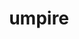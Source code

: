 ---
title: "umpire"
layout: cache
categories: [package, develop-2023-05-14]
meta: {"versions": ["2022.03.1"], "compilers": ["gcc@=11.1.0", "gcc@=7.3.1", "gcc@=7.5.0", "oneapi@=2023.0.0"], "oss": ["amzn2", "ubuntu18.04", "ubuntu20.04"], "platforms": ["linux"], "targets": ["aarch64", "neoverse_n1", "ppc64le", "x86_64", "x86_64_v3"], "stacks": ["data-vis-sdk", "e4s", "e4s-oneapi", "e4s-power", "radiuss", "radiuss-aws", "radiuss-aws-aarch64", "root"], "num_specs": 23, "num_specs_by_stack": {"radiuss-aws-aarch64": 4, "root": 23, "e4s-power": 4, "data-vis-sdk": 1, "radiuss-aws": 3, "radiuss": 3, "e4s": 5, "e4s-oneapi": 3}}
spec_details: [{"hash": "xbwcaqjr6lxmkms73ohkpmgv4cu5kld6", "compiler": "gcc@=7.3.1", "versions": ["2022.03.1"], "os": "amzn2", "platform": "linux", "target": "neoverse_n1", "variants": ["build_system=cmake", "build_type=Release", "+c", "~cuda", "+device_alloc", "~deviceconst", "+examples", "~fortran", "generator=make", "~ipo", "~numa", "~openmp", "~rocm", "+shared", "tests=none"], "stacks": ["radiuss-aws-aarch64", "root"], "size": "-", "tarball": "https://binaries.spack.io/releases/develop-2023-05-14/build_cache/linux-amzn2-neoverse_n1/gcc-7.3.1/umpire-2022.03.1/linux-amzn2-neoverse_n1-gcc-7.3.1-umpire-2022.03.1-xbwcaqjr6lxmkms73ohkpmgv4cu5kld6.spack"}, {"hash": "xq5vwffopcw624da72epwor5zhbeg4pj", "compiler": "gcc@=11.1.0", "versions": ["2022.03.1"], "os": "ubuntu20.04", "platform": "linux", "target": "ppc64le", "variants": ["build_system=cmake", "build_type=Release", "+c", "~cuda", "+device_alloc", "~deviceconst", "+examples", "~fortran", "generator=make", "~ipo", "~numa", "~openmp", "~rocm", "+shared", "tests=none"], "stacks": ["e4s-power", "root"], "size": "-", "tarball": "https://binaries.spack.io/releases/develop-2023-05-14/build_cache/linux-ubuntu20.04-ppc64le/gcc-11.1.0/umpire-2022.03.1/linux-ubuntu20.04-ppc64le-gcc-11.1.0-umpire-2022.03.1-xq5vwffopcw624da72epwor5zhbeg4pj.spack"}, {"hash": "n3qtebnn6m5ns4kjlrqodd3gkhl5n62e", "compiler": "gcc@=11.1.0", "versions": ["2022.03.1"], "os": "ubuntu20.04", "platform": "linux", "target": "x86_64_v3", "variants": ["build_system=cmake", "build_type=Release", "+c", "~cuda", "+device_alloc", "~deviceconst", "+examples", "~fortran", "generator=make", "~ipo", "~numa", "~openmp", "~rocm", "+shared", "tests=none"], "stacks": ["root", "data-vis-sdk"], "size": "-", "tarball": "https://binaries.spack.io/releases/develop-2023-05-14/build_cache/linux-ubuntu20.04-x86_64_v3/gcc-11.1.0/umpire-2022.03.1/linux-ubuntu20.04-x86_64_v3-gcc-11.1.0-umpire-2022.03.1-n3qtebnn6m5ns4kjlrqodd3gkhl5n62e.spack"}, {"hash": "xtuanujb3jwyhyakzhijczqycsrk5rba", "compiler": "gcc@=7.3.1", "versions": ["2022.03.1"], "os": "amzn2", "platform": "linux", "target": "x86_64_v3", "variants": ["build_system=cmake", "build_type=Release", "+c", "~cuda", "+device_alloc", "~deviceconst", "+examples", "~fortran", "generator=make", "~ipo", "~numa", "~openmp", "~rocm", "+shared", "tests=none"], "stacks": ["radiuss-aws", "root"], "size": "-", "tarball": "https://binaries.spack.io/releases/develop-2023-05-14/build_cache/linux-amzn2-x86_64_v3/gcc-7.3.1/umpire-2022.03.1/linux-amzn2-x86_64_v3-gcc-7.3.1-umpire-2022.03.1-xtuanujb3jwyhyakzhijczqycsrk5rba.spack"}, {"hash": "o7yqhb764i6vvieb74kzpkl554wjyla2", "compiler": "gcc@=7.5.0", "versions": ["2022.03.1"], "os": "ubuntu18.04", "platform": "linux", "target": "x86_64_v3", "variants": ["build_system=cmake", "build_type=Release", "+c", "~cuda", "+device_alloc", "~deviceconst", "+examples", "~fortran", "generator=make", "~ipo", "~numa", "~openmp", "~rocm", "+shared", "tests=none"], "stacks": ["root", "radiuss"], "size": "-", "tarball": "https://binaries.spack.io/releases/develop-2023-05-14/build_cache/linux-ubuntu18.04-x86_64_v3/gcc-7.5.0/umpire-2022.03.1/linux-ubuntu18.04-x86_64_v3-gcc-7.5.0-umpire-2022.03.1-o7yqhb764i6vvieb74kzpkl554wjyla2.spack"}, {"hash": "2hj6jpxmi55uqblojnmvinhuy2tmedks", "compiler": "gcc@=7.3.1", "versions": ["2022.03.1"], "os": "amzn2", "platform": "linux", "target": "x86_64_v3", "variants": ["build_system=cmake", "build_type=Release", "+c", "+cuda", "cuda_arch=70", "+device_alloc", "~deviceconst", "+examples", "~fortran", "generator=make", "~ipo", "~numa", "~openmp", "~rocm", "~shared", "tests=none"], "stacks": ["radiuss-aws", "root"], "size": "-", "tarball": "https://binaries.spack.io/releases/develop-2023-05-14/build_cache/linux-amzn2-x86_64_v3/gcc-7.3.1/umpire-2022.03.1/linux-amzn2-x86_64_v3-gcc-7.3.1-umpire-2022.03.1-2hj6jpxmi55uqblojnmvinhuy2tmedks.spack"}, {"hash": "vmsbpag3ues2weg7edvwxyrq2aguutaw", "compiler": "gcc@=11.1.0", "versions": ["2022.03.1"], "os": "ubuntu20.04", "platform": "linux", "target": "x86_64_v3", "variants": ["amdgpu_target=gfx90a", "build_system=cmake", "build_type=Release", "+c", "~cuda", "+device_alloc", "~deviceconst", "+examples", "~fortran", "generator=make", "~ipo", "~numa", "~openmp", "patches=78daca9", "+rocm", "+shared", "tests=none"], "stacks": ["e4s", "root"], "size": "-", "tarball": "https://binaries.spack.io/releases/develop-2023-05-14/build_cache/linux-ubuntu20.04-x86_64_v3/gcc-11.1.0/umpire-2022.03.1/linux-ubuntu20.04-x86_64_v3-gcc-11.1.0-umpire-2022.03.1-vmsbpag3ues2weg7edvwxyrq2aguutaw.spack"}, {"hash": "knb5quwnypycjk6xowbdy3oyto5yxrut", "compiler": "gcc@=7.3.1", "versions": ["2022.03.1"], "os": "amzn2", "platform": "linux", "target": "neoverse_n1", "variants": ["build_system=cmake", "build_type=Release", "+c", "~cuda", "+device_alloc", "~deviceconst", "+examples", "~fortran", "generator=make", "~ipo", "~numa", "~openmp", "~rocm", "+shared", "tests=none"], "stacks": ["radiuss-aws-aarch64", "root"], "size": "-", "tarball": "https://binaries.spack.io/releases/develop-2023-05-14/build_cache/linux-amzn2-neoverse_n1/gcc-7.3.1/umpire-2022.03.1/linux-amzn2-neoverse_n1-gcc-7.3.1-umpire-2022.03.1-knb5quwnypycjk6xowbdy3oyto5yxrut.spack"}, {"hash": "tufqnhvdil3ksu4amseybgcocmqh7sqd", "compiler": "gcc@=11.1.0", "versions": ["2022.03.1"], "os": "ubuntu20.04", "platform": "linux", "target": "ppc64le", "variants": ["build_system=cmake", "build_type=Release", "+c", "~cuda", "+device_alloc", "~deviceconst", "+examples", "~fortran", "generator=make", "~ipo", "~numa", "+openmp", "~rocm", "+shared", "tests=none"], "stacks": ["e4s-power", "root"], "size": "-", "tarball": "https://binaries.spack.io/releases/develop-2023-05-14/build_cache/linux-ubuntu20.04-ppc64le/gcc-11.1.0/umpire-2022.03.1/linux-ubuntu20.04-ppc64le-gcc-11.1.0-umpire-2022.03.1-tufqnhvdil3ksu4amseybgcocmqh7sqd.spack"}, {"hash": "eetza4zvd7tcpv4rifeowvhh3ef6pobr", "compiler": "gcc@=7.5.0", "versions": ["2022.03.1"], "os": "ubuntu18.04", "platform": "linux", "target": "x86_64_v3", "variants": ["build_system=cmake", "build_type=Release", "+c", "~cuda", "+device_alloc", "~deviceconst", "+examples", "~fortran", "generator=make", "~ipo", "~numa", "+openmp", "~rocm", "+shared", "tests=none"], "stacks": ["root", "radiuss"], "size": "-", "tarball": "https://binaries.spack.io/releases/develop-2023-05-14/build_cache/linux-ubuntu18.04-x86_64_v3/gcc-7.5.0/umpire-2022.03.1/linux-ubuntu18.04-x86_64_v3-gcc-7.5.0-umpire-2022.03.1-eetza4zvd7tcpv4rifeowvhh3ef6pobr.spack"}, {"hash": "lemfsmcvpjg3punpxkssz7vt727eahiw", "compiler": "oneapi@=2023.0.0", "versions": ["2022.03.1"], "os": "ubuntu20.04", "platform": "linux", "target": "x86_64", "variants": ["build_system=cmake", "build_type=Release", "+c", "~cuda", "+device_alloc", "~deviceconst", "+examples", "~fortran", "generator=make", "~ipo", "~numa", "~openmp", "~rocm", "+shared", "tests=none"], "stacks": ["e4s-oneapi", "root"], "size": "-", "tarball": "https://binaries.spack.io/releases/develop-2023-05-14/build_cache/linux-ubuntu20.04-x86_64/oneapi-2023.0.0/umpire-2022.03.1/linux-ubuntu20.04-x86_64-oneapi-2023.0.0-umpire-2022.03.1-lemfsmcvpjg3punpxkssz7vt727eahiw.spack"}, {"hash": "t7pdpy5ziishefszhafugqusuj7vs5ro", "compiler": "gcc@=11.1.0", "versions": ["2022.03.1"], "os": "ubuntu20.04", "platform": "linux", "target": "x86_64_v3", "variants": ["build_system=cmake", "build_type=Release", "+c", "~cuda", "+device_alloc", "~deviceconst", "+examples", "~fortran", "generator=make", "~ipo", "~numa", "~openmp", "~rocm", "+shared", "tests=none"], "stacks": ["e4s", "root"], "size": "-", "tarball": "https://binaries.spack.io/releases/develop-2023-05-14/build_cache/linux-ubuntu20.04-x86_64_v3/gcc-11.1.0/umpire-2022.03.1/linux-ubuntu20.04-x86_64_v3-gcc-11.1.0-umpire-2022.03.1-t7pdpy5ziishefszhafugqusuj7vs5ro.spack"}, {"hash": "flj74vchmixs4hzyvb6ij4rid6xjvfzr", "compiler": "oneapi@=2023.0.0", "versions": ["2022.03.1"], "os": "ubuntu20.04", "platform": "linux", "target": "x86_64", "variants": ["build_system=cmake", "build_type=Release", "+c", "~cuda", "+device_alloc", "~deviceconst", "+examples", "~fortran", "generator=make", "~ipo", "~numa", "~openmp", "~rocm", "+shared", "tests=none"], "stacks": ["e4s-oneapi", "root"], "size": "-", "tarball": "https://binaries.spack.io/releases/develop-2023-05-14/build_cache/linux-ubuntu20.04-x86_64/oneapi-2023.0.0/umpire-2022.03.1/linux-ubuntu20.04-x86_64-oneapi-2023.0.0-umpire-2022.03.1-flj74vchmixs4hzyvb6ij4rid6xjvfzr.spack"}, {"hash": "3ed2zzpiuysija56lfdr6tqw23q5sbmi", "compiler": "gcc@=7.3.1", "versions": ["2022.03.1"], "os": "amzn2", "platform": "linux", "target": "aarch64", "variants": ["build_system=cmake", "build_type=Release", "+c", "~cuda", "+device_alloc", "~deviceconst", "+examples", "~fortran", "generator=make", "~ipo", "~numa", "~openmp", "~rocm", "+shared", "tests=none"], "stacks": ["radiuss-aws-aarch64", "root"], "size": "-", "tarball": "https://binaries.spack.io/releases/develop-2023-05-14/build_cache/linux-amzn2-aarch64/gcc-7.3.1/umpire-2022.03.1/linux-amzn2-aarch64-gcc-7.3.1-umpire-2022.03.1-3ed2zzpiuysija56lfdr6tqw23q5sbmi.spack"}, {"hash": "xcxhnhsqcrpbuv5uo5gzvahuiybqsqpd", "compiler": "gcc@=7.5.0", "versions": ["2022.03.1"], "os": "ubuntu18.04", "platform": "linux", "target": "x86_64_v3", "variants": ["build_system=cmake", "build_type=Release", "+c", "~cuda", "+device_alloc", "~deviceconst", "+examples", "~fortran", "generator=make", "~ipo", "~numa", "~openmp", "~rocm", "+shared", "tests=none"], "stacks": ["root", "radiuss"], "size": "-", "tarball": "https://binaries.spack.io/releases/develop-2023-05-14/build_cache/linux-ubuntu18.04-x86_64_v3/gcc-7.5.0/umpire-2022.03.1/linux-ubuntu18.04-x86_64_v3-gcc-7.5.0-umpire-2022.03.1-xcxhnhsqcrpbuv5uo5gzvahuiybqsqpd.spack"}, {"hash": "253mo4nkdm56pkttfoym266oxkzx67ij", "compiler": "gcc@=7.3.1", "versions": ["2022.03.1"], "os": "amzn2", "platform": "linux", "target": "aarch64", "variants": ["build_system=cmake", "build_type=Release", "+c", "~cuda", "+device_alloc", "~deviceconst", "+examples", "~fortran", "generator=make", "~ipo", "~numa", "~openmp", "~rocm", "+shared", "tests=none"], "stacks": ["radiuss-aws-aarch64", "root"], "size": "-", "tarball": "https://binaries.spack.io/releases/develop-2023-05-14/build_cache/linux-amzn2-aarch64/gcc-7.3.1/umpire-2022.03.1/linux-amzn2-aarch64-gcc-7.3.1-umpire-2022.03.1-253mo4nkdm56pkttfoym266oxkzx67ij.spack"}, {"hash": "6od6m3ivc4h5kchnzwxmg3alwen5o6di", "compiler": "gcc@=11.1.0", "versions": ["2022.03.1"], "os": "ubuntu20.04", "platform": "linux", "target": "x86_64_v3", "variants": ["build_system=cmake", "build_type=Release", "+c", "~cuda", "+device_alloc", "~deviceconst", "+examples", "~fortran", "generator=make", "~ipo", "~numa", "+openmp", "~rocm", "+shared", "tests=none"], "stacks": ["e4s", "root"], "size": "-", "tarball": "https://binaries.spack.io/releases/develop-2023-05-14/build_cache/linux-ubuntu20.04-x86_64_v3/gcc-11.1.0/umpire-2022.03.1/linux-ubuntu20.04-x86_64_v3-gcc-11.1.0-umpire-2022.03.1-6od6m3ivc4h5kchnzwxmg3alwen5o6di.spack"}, {"hash": "gds65a73qkl6msl2s4uojimfrl4vdp63", "compiler": "gcc@=7.3.1", "versions": ["2022.03.1"], "os": "amzn2", "platform": "linux", "target": "x86_64_v3", "variants": ["build_system=cmake", "build_type=Release", "+c", "~cuda", "+device_alloc", "~deviceconst", "+examples", "~fortran", "generator=make", "~ipo", "~numa", "~openmp", "~rocm", "+shared", "tests=none"], "stacks": ["radiuss-aws", "root"], "size": "-", "tarball": "https://binaries.spack.io/releases/develop-2023-05-14/build_cache/linux-amzn2-x86_64_v3/gcc-7.3.1/umpire-2022.03.1/linux-amzn2-x86_64_v3-gcc-7.3.1-umpire-2022.03.1-gds65a73qkl6msl2s4uojimfrl4vdp63.spack"}, {"hash": "g5vq53r2jjvjk26r2oppa25bcib3ww2i", "compiler": "gcc@=11.1.0", "versions": ["2022.03.1"], "os": "ubuntu20.04", "platform": "linux", "target": "ppc64le", "variants": ["build_system=cmake", "build_type=Release", "+c", "+cuda", "cuda_arch=70", "+device_alloc", "~deviceconst", "+examples", "~fortran", "generator=make", "~ipo", "~numa", "~openmp", "~rocm", "~shared", "tests=none"], "stacks": ["e4s-power", "root"], "size": "-", "tarball": "https://binaries.spack.io/releases/develop-2023-05-14/build_cache/linux-ubuntu20.04-ppc64le/gcc-11.1.0/umpire-2022.03.1/linux-ubuntu20.04-ppc64le-gcc-11.1.0-umpire-2022.03.1-g5vq53r2jjvjk26r2oppa25bcib3ww2i.spack"}, {"hash": "6j3giird3dmjnaxsf4dvelzoeryftuk6", "compiler": "oneapi@=2023.0.0", "versions": ["2022.03.1"], "os": "ubuntu20.04", "platform": "linux", "target": "x86_64", "variants": ["build_system=cmake", "build_type=Release", "+c", "~cuda", "+device_alloc", "~deviceconst", "+examples", "~fortran", "generator=make", "~ipo", "~numa", "+openmp", "~rocm", "+shared", "tests=none"], "stacks": ["e4s-oneapi", "root"], "size": "-", "tarball": "https://binaries.spack.io/releases/develop-2023-05-14/build_cache/linux-ubuntu20.04-x86_64/oneapi-2023.0.0/umpire-2022.03.1/linux-ubuntu20.04-x86_64-oneapi-2023.0.0-umpire-2022.03.1-6j3giird3dmjnaxsf4dvelzoeryftuk6.spack"}, {"hash": "6qhsfz4323sm2cdk7saoshmpp44oqxzj", "compiler": "gcc@=11.1.0", "versions": ["2022.03.1"], "os": "ubuntu20.04", "platform": "linux", "target": "ppc64le", "variants": ["build_system=cmake", "build_type=Release", "+c", "~cuda", "+device_alloc", "~deviceconst", "+examples", "~fortran", "generator=make", "~ipo", "~numa", "~openmp", "~rocm", "+shared", "tests=none"], "stacks": ["e4s-power", "root"], "size": "-", "tarball": "https://binaries.spack.io/releases/develop-2023-05-14/build_cache/linux-ubuntu20.04-ppc64le/gcc-11.1.0/umpire-2022.03.1/linux-ubuntu20.04-ppc64le-gcc-11.1.0-umpire-2022.03.1-6qhsfz4323sm2cdk7saoshmpp44oqxzj.spack"}, {"hash": "bs4uzqxlo4o4sejk7rou5ptwblzfxgov", "compiler": "gcc@=11.1.0", "versions": ["2022.03.1"], "os": "ubuntu20.04", "platform": "linux", "target": "x86_64_v3", "variants": ["build_system=cmake", "build_type=Release", "+c", "+cuda", "cuda_arch=80", "+device_alloc", "~deviceconst", "+examples", "~fortran", "generator=make", "~ipo", "~numa", "~openmp", "~rocm", "~shared", "tests=none"], "stacks": ["e4s", "root"], "size": "-", "tarball": "https://binaries.spack.io/releases/develop-2023-05-14/build_cache/linux-ubuntu20.04-x86_64_v3/gcc-11.1.0/umpire-2022.03.1/linux-ubuntu20.04-x86_64_v3-gcc-11.1.0-umpire-2022.03.1-bs4uzqxlo4o4sejk7rou5ptwblzfxgov.spack"}, {"hash": "ud6dhjl3pbc4foxli4uer3evqhkwihiq", "compiler": "gcc@=11.1.0", "versions": ["2022.03.1"], "os": "ubuntu20.04", "platform": "linux", "target": "x86_64_v3", "variants": ["build_system=cmake", "build_type=Release", "+c", "~cuda", "+device_alloc", "~deviceconst", "+examples", "~fortran", "generator=make", "~ipo", "~numa", "~openmp", "~rocm", "+shared", "tests=none"], "stacks": ["e4s", "root"], "size": "-", "tarball": "https://binaries.spack.io/releases/develop-2023-05-14/build_cache/linux-ubuntu20.04-x86_64_v3/gcc-11.1.0/umpire-2022.03.1/linux-ubuntu20.04-x86_64_v3-gcc-11.1.0-umpire-2022.03.1-ud6dhjl3pbc4foxli4uer3evqhkwihiq.spack"}]
---